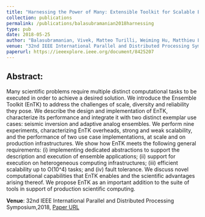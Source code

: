 ```yaml
---
title: "Harnessing the Power of Many: Extensible Toolkit for Scalable Ensemble Applications"
collection: publications
permalink: /publications/balasubramanian2018harnessing
type: pub
date: 2018-05-25
author: "Balasubramanian, Vivek, Matteo Turilli, Weiming Hu, Matthieu Lefebvre, Wenjie Lei, Guido Cervone, Jeroen Tromp and Shantenu Jha"
venue: "32nd IEEE International Parallel and Distributed Processing Symposium"
paperurl: https://ieeexplore.ieee.org/document/8425207
---
```


## Abstract:

Many scientific problems require multiple distinct computational tasks to be
executed in order to achieve a desired solution. We introduce the Ensemble
Toolkit (EnTK) to address the challenges of scale, diversity and reliability
they pose. We describe the design and implementation of EnTK, characterize its
performance and integrate it with two distinct exemplar use cases: seismic
inversion and adaptive analog ensembles. We perform nine experiments,
characterizing EnTK overheads, strong and weak scalability, and the performance
of two use case implementations, at scale and on production infrastructures. We
show how EnTK meets the following general requirements: (i) implementing
dedicated abstractions to support the description and execution of ensemble
applications; (ii) support for execution on heterogeneous computing
infrastructures; (iii) efficient scalability up to O(10^4) tasks; and (iv) fault
tolerance. We discuss novel computational capabilities that EnTK enables and the
scientific advantages arising thereof. We propose EnTK as an important addition
to the suite of tools in support of production scientific computing.

**Venue**: 32nd IEEE International Parallel and Distributed Processing Symposium,2018,
[Paper URL](https://ieeexplore.ieee.org/document/8425207)
